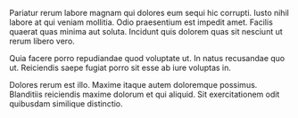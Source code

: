 Pariatur rerum labore magnam qui dolores eum sequi hic corrupti. Iusto nihil labore at qui veniam mollitia. Odio praesentium est impedit amet. Facilis quaerat quas minima aut soluta. Incidunt quis dolorem quas sit nesciunt ut rerum libero vero.
 Quia facere porro repudiandae quod voluptate ut. In natus recusandae quo ut. Reiciendis saepe fugiat porro sit esse ab iure voluptas in.
 Dolores rerum est illo. Maxime itaque autem doloremque possimus. Blanditiis reiciendis maxime dolorum et qui aliquid. Sit exercitationem odit quibusdam similique distinctio.